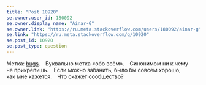 ```yaml
---
title: "Post 10920"
se.owner.user_id: 180092
se.owner.display_name: "Ainar-G"
se.owner.link: "https://ru.meta.stackoverflow.com/users/180092/ainar-g"
se.link: "https://ru.meta.stackoverflow.com/q/10920"
se.post_id: 10920
se.post_type: question
---
```


<p>Метка:&#xA0;<a href="https://ru.stackoverflow.com/questions/tagged/bugs" class="post-tag" title="показать вопросы с меткой [bugs]" rel="tag">bugs</a>.&#x2003;Буквально метка «обо всём».&#x2003;Синонимом
ни&#xA0;к&#xA0;чему не&#xA0;прикрепишь.&#x2003;Если&#xA0;можно забанить,
было&#xA0;бы совсем хорошо, как&#xA0;мне
кажется.&#x2003;Что&#xA0;скажет&#xA0;сообщество?</p>
